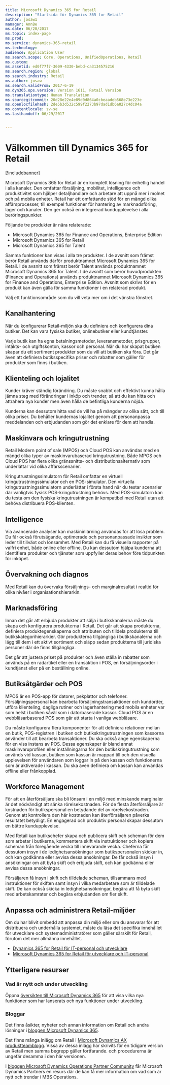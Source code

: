 ```yaml
---
title: Microsoft Dynamics 365 for Retail
description: "Startsida för Dynamics 365 for Retail"
author: josaw1
manager: AnnBe
ms.date: 06/20/2017
ms.topic: index-page
ms.prod: 
ms.service: dynamics-365-retail
ms.technology: 
audience: Application User
ms.search.scope: Core, Operations, UnifiedOperations, Retail
ms.custom: 
ms.assetid: ed0f77f7-3609-4330-bebd-ca3134575216
ms.search.region: global
ms.search.industry: Retail
ms.author: josaw
ms.search.validFrom: 2017-6-19
ms.dyn365.ops.version: Version 1611, Retail Version
ms.translationtype: Human Translation
ms.sourcegitcommit: 20d28e22e4e89d0d864a0cbeaadeb568e73e223e
ms.openlocfilehash: 2de5b3d532c599f2273b97dad1db6a027c4dc04a
ms.contentlocale: sv-se
ms.lasthandoff: 06/29/2017


---
```


# <a name="welcome-to-dynamics-365-for-retail"></a>Välkommen till Dynamics 365 for Retail

[!include[banner](includes/banner.md)]

Microsoft Dynamics 365 for Retail är en komplett lösning för enhetlig handel i alla kanaler. Den omfattar försäljning, mobilitet, intelligence och produktivitet som hjälper detaljhandlare och arbetare att uppnå mer i molnet och på mobila enheter. Retail har ett omfattande stöd för en mängd olika affärsprocesser, till exempel funktioner för hantering av marknadsföring, lager och kanaler. Den ger också en integrerad kundupplevelse i alla beröringspunkter.

Följande tre produkter är nära relaterade:

- Microsoft Dynamics 365 for Finance and Operations, Enterprise Edition
- Microsoft Dynamics 365 for Retail
- Microsoft Dynamics 365 for Talent

Samma funktioner kan visas i alla tre produkter. I de avsnitt som främst berör Retail används därför produktnamnet Microsoft Dynamics 365 for Retail. I de avsnitt som främst berör Talent används produktnamnet Microsoft Dynamics 365 for Talent. I de avsnitt som berör huvudprodukten (Finance and Operations) används produktnamnet Microsoft Dynamics 365 for Finance and Operations, Enterprise Edition. Avsnitt som skrivs för en produkt kan även gälla för samma funktioner i en relaterad produkt.

Välj ett funktionsområde som du vill veta mer om i det vänstra fönstret.

## <a name="channel-management"></a>Kanalhantering
När du konfigurerar Retail-miljön ska du definiera och konfigurera dina butiker. Det kan vara fysiska butiker, onlinebutiker eller kundtjänster.

Varje butik kan ha egna betalningsmetoder, leveransmetoder, prisgrupper, intäkts- och utgiftskonton, kassor och personal. När du har skapat butiken skapar du ett sortiment produkter som du vill att butiken ska föra. Det går även att definiera butiksspecifika priser och rabatter som gäller för produkter som finns i butiken.

## <a name="clienteling-and-loyalty"></a>Klienteling och lojalitet
Kunder kräver ständig förändring. Du måste snabbt och effektivt kunna hålla jämna steg med förändringar i inköp och trender, så att du kan hitta och attrahera nya kunder men även hålla de befintliga kunderna nöjda.

Kunderna kan dessutom hitta vad de vill ha på mängder av olika sätt, och till olika priser. Du behåller kundernas lojalitet genom att personanpassa meddelanden och erbjudanden som gör det enklare för dem att handla.

## <a name="hardware-and-peripherals"></a>Maskinvara och kringutrustning
Retail Modern point of sale (MPOS) och Cloud POS kan användas med en mängd olika typer av maskinvarubaserad kringutrustning. Både MPOS och Cloud POS har flera olika gränssnitts- och distributionsalternativ som underlättar vid olika affärsscenarier.

Kringutrustningssimulatorn för Retail omfattar en virtuell kringutrustningssimulator och en POS-simulator. Den virtuella kringutrustningssimulatorn underlättar i första hand när du testar scenarier där vanligtvis fysisk POS-kringutrustning behövs. Med POS-simulatorn kan du testa om den fysiska kringutrustningen är kompatibel med Retail utan att behöva distribuera POS-klienten.

## <a name="intelligence"></a>Intelligence
Via avancerade analyser kan maskininlärning användas för att lösa problem. Du får också förutsägande, optimerade och personanpassade insikter som leder till tillväxt och lönsamhet. Med Retail kan du få visuella rapporter på valfri enhet, både online eller offline. Du kan dessutom hjälpa kunderna att identifiera produkter och tjänster som uppfyller deras behov före tidpunkten för inköpet.

## <a name="monitoring-and-diagnosis"></a>Övervakning och diagnos
Med Retail kan du övervaka försäljnings- och marginalresultat i realtid för olika nivåer i organisationshierarkin.

## <a name="merchandising"></a>Marknadsföring
Innan det går att erbjuda produkter att sälja i butikskanalerna måste du skapa och konfigurera produkterna i Retail. Det går att skapa produkterna, definiera produktegenskaperna och attributen och tilldela produkterna till butikskategorihierarkier. Gör produkterna tillgängliga i butikskanalerna och lägg till dem i ett aktivt sortiment och släpp sedan produkterna till juridiska personer där de finns tillgängliga.

Det går att justera priset på produkter och även ställa in rabatter som används på en radartikel eller en transaktion i POS, en försäljningsorder i kundtjänst eller på en beställning online.

## <a name="store-operations-and-pos"></a>Butiksåtgärder och POS
MPOS är en POS-app för datorer, pekplattor och telefoner. Försäljningspersonal kan bearbeta försäljningstransaktioner och kundorder, utföra klienteling, dagliga rutiner och lagerhantering med mobila enheter var som helst i butiken såväl som i datorbaserade kassor. Cloud POS är en webbläsarbaserad POS som går att starta i vanliga webbläsare.

Du måste konfigurera flera komponenter för att definiera relationer mellan en butik, POS-registren i butiken och butikskringutrustningen som kassorna använder till att bearbeta transaktioner. Du ska också ange egenskaperna för en viss instans av POS. Dessa egenskaper är bland annat maskinvaruprofilen eller inställningarna för den butikskringutrustning som används vid kassan, butiken som kassan är mappad till och den visuella upplevelsen för användaren som loggar in på den kassan och funktionerna som är aktiverade i kassan. Du ska även definiera om kassan kan användas offline eller frånkopplad.

## <a name="workforce-management"></a>Workforce Management
För att en återförsäljare ska bli lönsam i en miljö med minskande marginaler är det nödvändigt att sänka rörelsekostnaden. För de flesta återförsäljare är kostnaden för butikspersonal en betydande del av rörelsekostnaden. Genom att kontrollera den här kostnaden kan återförsäljaren påverka resultatet betydligt. En engagerad och produktiv personal skapar dessutom en bättre kundupplevelse.

Med Retail kan butikschefer skapa och publicera skift och scheman för dem som arbetar i butikerna, kommentera skift via instruktioner och kopiera scheman från föregående vecka till innevarande vecka. Cheferna får dessutom insyn i de ledighetsansökningar som butikspersonalen skickar in, och kan godkänna eller avvisa dessa ansökningar. De får också insyn i ansökningar om att byta skift och erbjuda skift, och kan godkänna eller avvisa dessa ansökningar.

Försäljaren få insyn i skift och tilldelade scheman, tillsammans med instruktioner för skiften samt insyn i vilka medarbetare som är tilldelade skift. De kan också skicka in ledighetsansökningar, begära att få byta skift med arbetskamrater och begära erbjudanden om fler skift.

## <a name="customize-and-administer-retail-environments"></a>Anpassa och administrera Retail-miljöer
Om du har blivit ombedd att anpassa din miljö eller om du ansvarar för att distribuera och underhålla systemet, måste du läsa det specifika innehållet för utvecklare och systemadministratörer som gäller särskilt för Retail, förutom det mer allmänna innehållet.

- [Dynamics 365 for Retail för IT-personal och utvecklare](dev-itpro/dev-retail-home-page.md)
- [Microsoft Dynamics 365 for Retail för utvecklare och IT-personal](/dynamics365/unified-operations/dev-itpro/dev-tools/developer-home-page)

## <a name="additional-resources"></a>Ytterligare resurser
### <a name="whats-new-and-in-development"></a>Vad är nytt och under utveckling
Öppna [översikten till Microsoft Dynamics 365](https://roadmap.dynamics.com/) för att visa vilka nya funktioner som har lanserats och nya funktioner under utveckling.

### <a name="blogs"></a>Bloggar
Det finns åsikter, nyheter och annan information om Retail och andra lösningar i [bloggen Microsoft Dynamics 365](https://community.dynamics.com/b/msftdynamicsblog).

Det finns många inlägg om Retail i [Microsoft Dynamics AX produktteamblogg](https://blogs.msdn.microsoft.com/dax/). Vissa av dessa inlägg har skrivits för en tidigare version av Retail men samma begrepp gäller fortfarande. och procedurerna är ungefär desamma i den här versionen.

I [bloggen Microsoft Dynamics Operations Partner Community](https://community.dynamics.com/partner/b/operationspartnercommunityblog) får Microsoft Dynamics Partners en resurs där de kan få mer information om vad som är nytt och trendar i MBS Operations.

